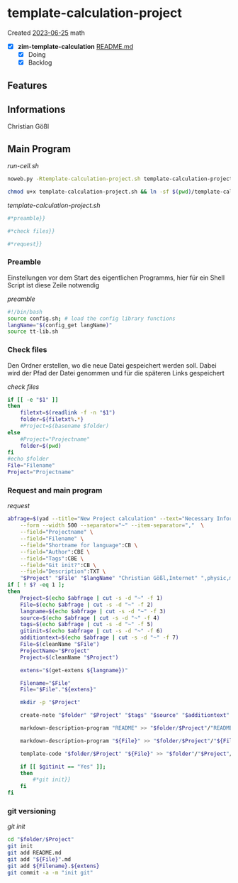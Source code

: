# template-calculation-project
Created [2023-06-25]()
math
- [X] **zim-template-calculation** [README.md](README.md)
    - [X] Doing
    - [X] Backlog

## Features



## Informations
 Christian Gößl


## Main Program

*run-cell.sh*
```bash
noweb.py -Rtemplate-calculation-project.sh template-calculation-project.sh.md > template-calculation-project.sh && date
```


```bash
chmod u+x template-calculation-project.sh && ln -sf $(pwd)/template-calculation-project.sh ~/.local/bin/template-calculation-project.sh && echo 'fertig'
 ```



*template-calculation-project.sh*
```bash
#*preamble}}

#*check files}}

#*request}}

```

### Preamble

Einstellungen vor dem Start des eigentlichen Programms, hier für ein Shell Script ist diese Zeile notwendig

*preamble*
```bash
#!/bin/bash
source config.sh; # load the config library functions
langName="$(config_get langName)"
source tt-lib.sh
```

### Check files

Den Ordner erstellen, wo die neue Datei gespeichert werden soll. Dabei wird der Pfad der Datei genommen und für die späteren Links gespeichert

*check files*
```bash
if [[ -e "$1" ]]
then
    filetxt=$(readlink -f -n "$1")
    folder=${filetxt%.*}
    #Project=$(basename $folder)
else
    #Project="Projectname"
    folder=$(pwd)
fi
#echo $folder
File="Filename"
Project="Projectname"
```

### Request and main program

*request*
```bash
abfrage=$(yad --title="New Project calculation" --text="Necessary Informations:" \
	--form --width 500 --separator="~" --item-separator=","  \
	--field="Projectname" \
	--field="Filename" \
	--field="Shortname for language":CB \
	--field="Author":CBE \
	--field="Tags":CBE \
	--field="Git init?":CB \
	--field="Description":TXT \
	"$Project" "$File" "$langName" "Christian Gößl,Internet" ",physic,math" "Yes,No" "$additiontext")
if [ ! $? -eq 1 ];
then
	Project=$(echo $abfrage | cut -s -d "~" -f 1)
	File=$(echo $abfrage | cut -s -d "~" -f 2)
	langname=$(echo $abfrage | cut -s -d "~" -f 3)
	source=$(echo $abfrage | cut -s -d "~" -f 4)
	tags=$(echo $abfrage | cut -s -d "~" -f 5)
	gitinit=$(echo $abfrage | cut -s -d "~" -f 6)
	additiontext=$(echo $abfrage | cut -s -d "~" -f 7)
	File=$(cleanName "$File")
    ProjectName="$Project"
    Project=$(cleanName "$Project")

    extens="$(get-extens ${langname})"

    Filename="$File"
    File="$File"."${extens}"

	mkdir -p "$Project"

	create-note "$folder" "$Project" "$tags" "$source" "$additiontext" >> "$folder"/"$Project".md

	markdown-description-program "README" >> "$folder/$Project"/"README".md

	markdown-description-program "${File}" >> "$folder/$Project"/"${File}".md

	template-code "$folder/$Project" "${File}" >> "$folder"/"$Project"/"${File}".md

	if [[ $gitinit == "Yes" ]];
	then
		#*git init}}
	fi
fi
```

### git versioning

*git init*
```bash
cd "$folder/$Project"
git init
git add README.md
git add "${File}".md
git add ${Filename}.${extens}
git commit -a -m "init git"
```

